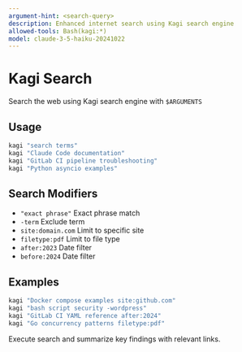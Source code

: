 ```yaml
---
argument-hint: <search-query>
description: Enhanced internet search using Kagi search engine
allowed-tools: Bash(kagi:*)
model: claude-3-5-haiku-20241022
---
```


# Kagi Search

Search the web using Kagi search engine with `$ARGUMENTS`

## Usage

```bash
kagi "search terms"
kagi "Claude Code documentation"
kagi "GitLab CI pipeline troubleshooting"
kagi "Python asyncio examples"
```

## Search Modifiers

- `"exact phrase"` Exact phrase match
- `-term` Exclude term
- `site:domain.com` Limit to specific site
- `filetype:pdf` Limit to file type
- `after:2023` Date filter
- `before:2024` Date filter

## Examples

```bash
kagi "Docker compose examples site:github.com"
kagi "bash script security -wordpress"
kagi "GitLab CI YAML reference after:2024"
kagi "Go concurrency patterns filetype:pdf"
```

Execute search and summarize key findings with relevant links.

